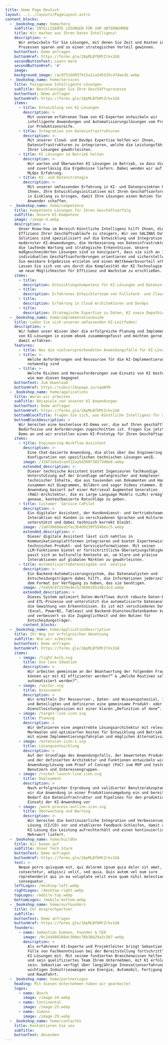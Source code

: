 ```yaml
---
title: Home Page Deutsch
layout: ../../layouts/PageLayout.astro
content_blocks:
  - _bookshop_name: home/hero
    subTitle: INTELLIGENTE LÖSUNGEN FÜR IHR UNTERNEHMEN
    title: Wir machen aus Ihren Daten Intelligenz!
    description: >-
      Wir entwickeln für Sie Lösungen, mit denen Sie Zeit und Kosten in Ihren
      Prozessen sparen und so einen strategischen Vorteil gewinnen.
    buttonText: Demo anfragen
    buttonHref: https://forms.gle/2ApMLBfbMtZrkx1G8
    secondButtonText: Learn more
    secondButtonHref: '#'
    image:
    background_image: /ac9752dd937415a11a2d5525c47dae1b.webp
  - _bookshop_name: home/services
    title: Passgenaue Intelligente Lösungen
    subTitle: Beschleunigen Sie Ihre Geschäftsprozesse
    buttonText: Demo anfragen
    buttonHref: https://forms.gle/2ApMLBfbMtZrkx1G8
    items:
      - title: Entwicklung von KI-Lösungen
        description: >
          Mit unserem erfahrenen Team von KI-Experten entwickeln wir
          intelligente Anwendungen und Automatisierungslösungen vom Prototyp bis
          zur Produktionsreife.
      - title: Integration von Dateninfrastrukturen
        description: >-
          Mit unserer Cloud- und DevOps Expertise helfen wir Ihnen,
          Dateninfrastrukturen zu integrieren, welche die Leistungsfähigkeit
          Ihrer Lösungen gewährleisten.
      - title: KI Lösungen im Betrieb halten
        description: >-
          Wir warten und Überwachen KI Lösungen im Betrieb, so dass diese sicher
          und zuverlässig die Ergebnisse liefern. Dabei wenden wir auf unsere
          MLOps Erfahrung.
      - title: KI- und Datenstrategie
        description: >-
          Mit unserer umfassenden Erfahrung in KI- und Datenprojekten helfen wir
          Ihnen, Ihre Entwicklungsinitiativen mit Ihren Geschäftsanforderungen
          in Einklang zu bringen, damit Ihre Lösungen einen Nutzen für die
          Anwender schaffen.
  - _bookshop_name: home/competence
    title: Kompetente Lösungen für Ihren Geschäftserfolg
    subTitle: Unsere KI-Kompetenz
    image: /image-4.webp
    description: >
      Unser Know-how im Bereich Künstliche Intelligenz hilft Ihnen, die
      Effizienz Ihrer Geschäftsabläufe zu steigern. Wir von SALINAS Data
      Solutions sind spezialisiert auf die Entwicklung und Integration
      modernster KI-Anwendungen, die Verbesserung von Dateninfrastrukturen sowie
      die laufende Wartung und strategische Erkenntnisse. Unsere
      maßgeschneiderten Lösungen sind so konzipiert, dass sie sich an Ihren
      individuellen Geschäftsanforderungen orientieren und sicherstellen, dass
      Sie messbare Ergebnisse erzielen und einen Wettbewerbsvorteil erhalten.
      Lassen Sie sich von uns durch die Komplexität der KI-Technologie führen,
      um neue Möglichkeiten für Effizienz und Wachstum zu erschließen.
    items:
      - title:
        description: Entwicklungskompetenz für KI-Lösungen und Dateninfrastrukturen
      - title:
        description: Erfahrenes Entwicklerteam von Fullstack- und Cloud-Entwicklern
      - title:
        description: Erfahrung in Cloud Architekturen und DevOps
      - title:
        description: Strategische Expertise zu Daten, KI sowie Empathie für Ihr Business
  - _bookshop_name: home/implementationGuide
    title: Laden Sie sich unseren umfassenden KI-Leitfaden!
    description: >
      Wir haben unser Wissen über die erfolgreiche Planung und Implementierung
      von KI-Lösungen in einem ebook zusammengefasst und möchten gerne, dass Sie
      damit erfahren:
    features:
      - title: Was die vielversprechendsten Anwendungsfälle für KI-Lösungen sind
      - title: >-
          Welche Anforderungen und Ressourcen für die KI-Implementierung
          notwendig sind
      - title: >-
          Welche Risiken und Herausforderungen zum Einsatz von KI bestehen und
          wie man diesen begegnet
    buttonText: Zum Download
    buttonHref: https://subscribepage.io/uqaWYN
  - _bookshop_name: home/applications
    title: Woran wir arbeiten
    subTitle: Beispiele von unseren KI Anwendungen
    buttonText: Demo anfragen
    buttonHref: https://forms.gle/2ApMLBfbMtZrkx1G8
    bottomBlockTitle: Fragen Sie sich, was Künstliche Intelligenz für Sie tun kann?
    bottomBlockDescription: >
      Wir bereiten eine kostenlose KI-Demo vor, die auf Ihren geschäftlichen
      Bedürfnisse und Anforderungen zugeschnitten ist. Fragen Sie jetzt eine
      Demo an und wir erstellen einen KI-Prototyp für Ihren Geschäftsprozess!
    items:
      - title: Engineering Workflow Assistent
        description: >-
          Eine Chat-basierte Anwendung, die alles über das Engineering und die
          Konfiguration von spezifischen technischen Lösungen weiß.
        image: /318f2e6a2cee512aa5d360f38573d6e8.webp
        extended_description: >-
          Dieser technische Assistent bietet Ingenieuren fachkundige
          Unterstützung auf der Grundlage umfangreicher und komplexer
          technischer Inhalte, die aus tausenden von Dokumenten und Handbüchern
          zusammen mit Diagrammen, Bildern und sogar Videos stammen. Die
          Anwendung basiert auf einer Retrieval Augmented Generation
          (RAG)-Architektur, die es Large Language Models (LLMs) ermöglicht,
          genaue, kontextbasierte Ratschläge zu geben.
      - title: Customer  Service CoPilot
        description: >
          Ein digitaler Assistent, der Kundendienst- und Vertriebsteams bei der
          Interaktion mit Kunden in verschiedenen Sprachen und Kulturen
          unterstützt und dabei technisch korrekt bleibt.
        image: /1a07d66b6ea5fec3b4d9139f554bbcc5.webp
        extended_description: >
          Dieser digitale Assistent lässt sich nahtlos in
          Kommunikationsplattformen integrieren und bietet Expertenwissen zu
          technischen Produkt- und Serviceinformationen. Mit seinen
          LLM-Funktionen bietet er fortschrittliche Übersetzungsfähigkeiten und
          passt sich an kulturelle Kontexte an, um klare und präzise
          Interaktionen auf globalen Märkten zu gewährleisten.
      - title: AutomatisierteDateneingabe und -analyse
        description: >-
          Ein Backend-Automatisierungssystem, das Datenanalysten und
          Entscheidungsträgern dabei hilft, die Informationen jederzeit in genau
          dem Format zur Verfügung zu haben, das sie benötigen.
        image: /7ed59cbf2339e4ec523b96185248cdcd.webp
        extended_description: >
          Dieses System optimiert Daten-Workflows durch robuste Daten-Pipelines
          und ETL-Prozesse und unterstützt die automatisierte Datenanalyse und
          die Gewinnung von Erkenntnissen. Es ist mit verschiedenen Datentools
          (Excel, PowerBI, Tableau) und Backend-Diensten/Datenbanken kompatibel
          und verbessert so die Zugänglichkeit und den Nutzen für
          Entscheidungsträger.
        content_blocks:
  - _bookshop_name: home/applicationDescription
    title: Ihr Weg zur erfolgreichen Umsetzung
    subTitle: Wie wir arbeiten
    buttonText: Demo anfragen
    buttonHref: https://forms.gle/2ApMLBfbMtZrkx1G8
    items:
      - image: /light-bulb.svg
        title: Use Case Ideation
        description: >
          Wir arbeiten gemeinsam an der Beantwortung der folgenden Fragen: „Wie
          können wir mit KI effizienter werden?“ & „Welche Routinen sollten
          automatisiert werden?“.
      - image: /vector.svg
        title: Assessment
        description: >
          Wir ermitteln Ihr Ressourcen-, Daten- und Wissenspotenzial, Ihre Teams
          und Beteiligten und definieren eine gemeinsame Produkt- oder
          Dienstleistungsvision mit einer klaren „Definition of done“.
      - image: /target-line-icon.svg
        title: Planung
        description: >
          Wir definieren eine angestrebte Lösungsarchitektur mit relevanten
          Merkmalen und optimierten Kosten für Entwicklung und Betrieb zusammen
          mit einem Implementierungsfahrplan und möglichen Alternativszenarien.
      - image: /extension-icon-1.svg
        title: Lösungsentwicklung
        description: >
          Auf der Grundlage des Anwendungsfalls, der bewerteten Produktvision
          und der definierten Architektur und Funktionen entwickeln wir die
          Anwendung/Lösung vom Proof of Concept (PoC) zum MVP und testen sie mit
          Benutzern und Interessengruppen.
      - image: /rocket-launch-line-icon.svg
        title: Deployment
        description: >
          Nach erfolgreicher Erprobung und validierter Benutzerakzeptanz setzen
          wir die Anwendung in einer Produktionsumgebung ein und bereiten bei
          Bedarf die Dateninfrastruktur und Pipelines für den produktiven
          Einsatz der KI-Anwendung vor
      - image: /work-process-outline-icon.svg
        title: Überwachung und Wartung
        description: >-
          Wir bereiten die kontinuierliche Integration und Verbesserung der
          Lösung (CI/CD) vor und etablieren Feedback-Schleifen, damit die
          KI-Lösung die Leistung aufrechterhält und einen kontinuierlichen
          Mehrwert liefert.
  - _bookshop_name: home/buildOn
    title: Wir bauen auf
    subTitle: Unser Tech Stack
    buttonText: Demo anfragen
    buttonHref: https://forms.gle/2ApMLBfbMtZrkx1G8
    text: >-
      Neque porro quisquam est, qui dolorem ipsum quia dolor sit amet,
      consectetur, adipisci velit, sed quia. Quis autem vel eum iure
      reprehenderit qui in ea voluptate velit esse quam nihil molestiae
      consequatur.
    leftLogos: /desktop-left.webp
    rightLogos: /desktop-right.webp
    topLogos: /mobile-top.webp
    bottomLogos: /mobile-bottom.webp
  - _bookshop_name: home/ourFounders
    title: Ihr Ansprechpartner
    subTitle:
    buttonText: Demo anfragen
    buttonHref: https://forms.gle/2ApMLBfbMtZrkx1G8
    founders:
      - name: Sebastian Eumann, Founder & CEO
        image: /0c24d488266dc300ec76b36b29a2c5b7.webp
        description: >
          Als erfahrener KI-Experte und Projektleiter bringt Sebastian eine
          Fülle von Fachkenntnissen bei der Bereitstellung fortschrittlicher
          KI-Lösungen mit. Mit seinem fundierten Branchenwissen helfen Sebastian
          und sein qualifiziertes Team Ihrem Unternehmen, mit KI erfolgreich zu
          sein. Sebastian verfügt über langjährige Innovationserfahrung in allen
          wichtigen Industriezweigen wie Energie, Automobil, Fertigung und Luft-
          und Raumfahrt. 
  - _bookshop_name: home/partnerLogos
    heading: Mit diesen Unternehmen haben wir gearbeitet
    logos:
      - name: Bosch
        image: /image-24.webp
      - name: Continental
        image: /image-25.webp
      - name: Simens
        image: /image-29.webp
  - _bookshop_name: home/contactUs
    title: Kontaktieren Sie uns
    subTitle:
    buttonText: Absenden
---
```

